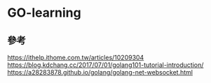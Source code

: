 # GO-learning

## 參考
https://ithelp.ithome.com.tw/articles/10209304
https://blog.kdchang.cc/2017/07/01/golang101-tutorial-introduction/
https://a28283878.github.io/golang/golang-net-websocket.html